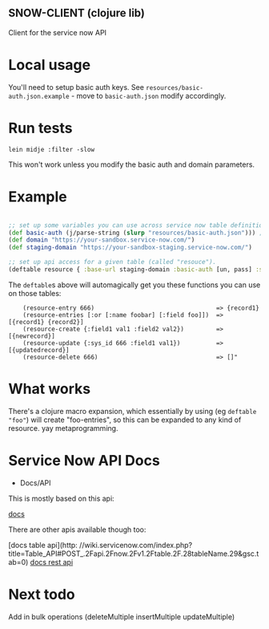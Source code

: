 ## SNOW-CLIENT (clojure lib)

Client for the service now API 

# Local usage

You'll need to setup basic auth keys. See `resources/basic-auth.json.example` - move to `basic-auth.json` modify accordingly.

# Run tests

`lein midje :filter -slow` 

This won't work unless you modify the basic auth and domain parameters.

# Example

```clojure

;; set up some variables you can use across service now table definitions
(def basic-auth (j/parse-string (slurp "resources/basic-auth.json"))) ; ["un", "pass"]
(def domain "https://your-sandbox.service-now.com/")
(def staging-domain "https://your-sandbox-staging.service-now.com/")

;; set up api access for a given table (called "resouce").
(deftable resource { :base-url staging-domain :basic-auth [un, pass] :snow-table "u_resouce.do"})
```

The `deftable`s above will automagically get you these functions you can use on those tables:

```
    (resource-entry 666)                                  => {record1}
    (resource-entries [:or [:name foobar] [:field foo]])  => [{record1} {record2}]
    (resource-create {:field1 val1 :field2 val2})         => [{newrecord}]
    (resource-update {:sys_id 666 :field1 val1})          => [{updatedrecord}]
    (resource-delete 666)                                 => []"
```

# What works

There's a clojure macro expansion, which essentially by using (eg `deftable "foo"`) will create "foo-entries", so this can be expanded to any kind of resource. yay metaprogramming.

# Service Now API Docs

- Docs/API

This is mostly based on this api:

[docs](http://wiki.servicenow.com/index.php?title=Legacy:JSON_Web_Service#gsc.tab=0)

There are other apis available though too:

[docs table api](http: //wiki.servicenow.com/index.php?title=Table_API#POST_.2Fapi.2Fnow.2Fv1.2Ftable.2F.28tableName.29&gsc.tab=0)
[docs rest api](http://wiki.servicenow.com/index.php?title=REST_API#Security&gsc.tab=0)

# Next todo

Add in bulk operations (deleteMultiple insertMultiple updateMultiple)
